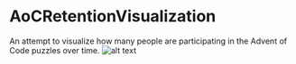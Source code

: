 # AoCRetentionVisualization
An attempt to visualize how many people are participating in the Advent of Code puzzles over time.
![alt text](https://github.com/spencerk226/AoCRetentionVisualization/blob/master/fig.png?raw=true)
